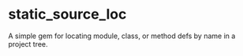 static_source_loc
=================

A simple gem for locating module, class, or method defs by name in a project tree.


